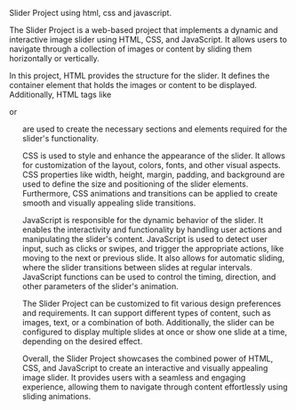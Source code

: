 Slider Project using html, css and javascript.

The Slider Project is a web-based project that implements a dynamic and interactive image slider using HTML, CSS, and JavaScript. It allows users to navigate through a collection of images or content by sliding them horizontally or vertically.

In this project, HTML provides the structure for the slider. It defines the container element that holds the images or content to be displayed. Additionally, HTML tags like <div> or <ul> are used to create the necessary sections and elements required for the slider's functionality.

CSS is used to style and enhance the appearance of the slider. It allows for customization of the layout, colors, fonts, and other visual aspects. CSS properties like width, height, margin, padding, and background are used to define the size and positioning of the slider elements. Furthermore, CSS animations and transitions can be applied to create smooth and visually appealing slide transitions.

JavaScript is responsible for the dynamic behavior of the slider. It enables the interactivity and functionality by handling user actions and manipulating the slider's content. JavaScript is used to detect user input, such as clicks or swipes, and trigger the appropriate actions, like moving to the next or previous slide. It also allows for automatic sliding, where the slider transitions between slides at regular intervals. JavaScript functions can be used to control the timing, direction, and other parameters of the slider's animation.

The Slider Project can be customized to fit various design preferences and requirements. It can support different types of content, such as images, text, or a combination of both. Additionally, the slider can be configured to display multiple slides at once or show one slide at a time, depending on the desired effect.

Overall, the Slider Project showcases the combined power of HTML, CSS, and JavaScript to create an interactive and visually appealing image slider. It provides users with a seamless and engaging experience, allowing them to navigate through content effortlessly using sliding animations.
